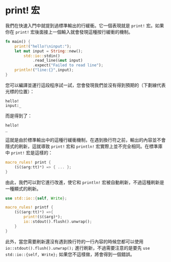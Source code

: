 # print! 宏

我們在快速入門中就提到過標準輸出的行緩衝。它一個表現就是 `print!` 宏。如果你在 `print!` 宏後面接上一個輸入就會發現這種按行緩衝的機制。

```rust
fn main() {
	print!("hello!\ninput:");
	let mut input = String::new();
		std::io::stdin()
			.read_line(&mut input)
			.expect("Failed to read line");
	println!("line:{}",input);
}
```

您可以編譯並運行這段程序試一試，您會發現我們並沒有得到預期的（下劃線代表光標的位置）：

```
hello!
input:_
```

而是得到了：

```
hello!
_
```

這就是由於標準輸出中的這種行緩衝機制，在遇到換行符之前，輸出的內容並不會隱式的刷新，這就導致 `print!` 宏和 `println!` 宏實際上並不完全相同。在標準庫中 `print!` 宏是這樣的：

```rust
macro_rules! print {
    ($($arg:tt)*) => { ... };
}
```

由此，我們可以對它進行改進，使它和 `println!` 宏被自動刷新，不過這種刷新是一種顯式的刷新。

```rust
use std::io::{self, Write};

macro_rules! printf {
	($($arg:tt)*) =>{
		print!($($arg)*);
		io::stdout().flush().unwrap();
	}
}
```

此外，當您需要刷新還沒有遇到換行符的一行內容的時候您都可以使用 `io::stdout().flush().unwrap();` 進行刷新，不過需要注意的是要先 `use std::io::{self, Write};` 如果您不這樣做，將會得到一個錯誤。
